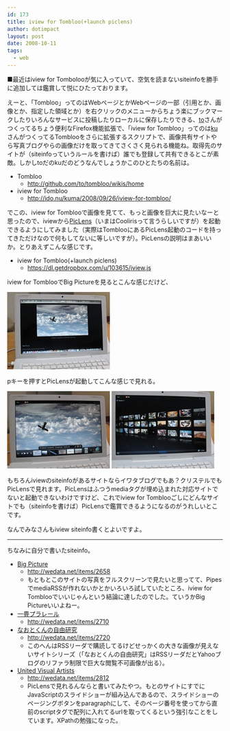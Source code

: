 ```yaml
---
id: 173
title: iview for Tombloo(+launch piclens)
author: dotimpact
layout: post
date: 2008-10-11
tags:
  - web
---
```

■最近はiview for Tombolooが気に入っていて、空気を読まないsiteinfoを勝手に追加しては鑑賞して悦にひたっております。

えーと、「Tombloo」ってのはWebページとかWebページの一部（引用とか、画像とか、指定した領域とか）を右クリックのメニューからちょう楽にブックマークしたりいろんなサービスに投稿したりローカルに保存したりできる、[to][1]さんがつくってるちょう便利なFirefox機能拡張で、「iview for Tombloo」ってのは[ku][2]さんがつくってるTomblooをさらに拡張するスクリプトで、画像共有サイトやら写真ブログやらの画像だけを取ってきてさくさく見られる機能ね。取得先のサイトが（siteinfoっていうルールを書けば）誰でも登録して共有できるとこが素敵。しかしtoだのkuだのどうなんでしょうかこのひとたちの名前は。

  * Tombloo 
      * <http://github.com/to/tombloo/wikis/home>
  * iview for Tombloo 
      * <http://ido.nu/kuma/2008/09/26/iview-for-tombloo/>

でこの、iview for Tomblooで画像を見てて、もっと画像を巨大に見たいなーと思ったので、iviewから[PicLens][3]（いまはCoolirisって言うらしいですが）を起動できるようにしてみました（実際はTomblooにあるPicLens起動のコードを持ってきただけなので何もしてないに等しいですが）。PicLensの説明はまあいいか。とりあえずこんな感じです。

  * iview for Tombloo(+launch piclens) 
      * <https://dl.getdropbox.com/u/103615/iview.js>

iview for TomblooでBig Pictureを見るとこんな感じだけど、

<img src="/hexo/images/wp-content/uploads/2008/10/img-0243.jpg" alt="IMG_0243.jpg" border="0" width="240" height="180" />

pキーを押すとPicLensが起動してこんな感じで見れる。

<img src="/hexo/images/wp-content/uploads/2008/10/img-0244.jpg" alt="IMG_0244.jpg" border="0" width="240" height="180" />

<img src="/hexo/images/wp-content/uploads/2008/10/img-0245.jpg" alt="IMG_0245.jpg" border="0" width="240" height="180" />

もちろんiviewのsiteinfoがあるサイトならイワタブログでもあ？クリステルでもPicLensで見れます。PicLensはふつうmediaタグが埋め込まれた対応サイトでないと起動できないわけですけど、これでiview for Tomblooごしにどんなサイトでも（siteinfoを書けば）PicLensで鑑賞できるようになるのがうれしいとこです。

なんでみなさんもiview siteinfo書くとよいですよ。

* * *

ちなみに自分で書いたsiteinfo。

  * [Big Picture][4] 
      * <http://wedata.net/items/2658>
      * もともとこのサイトの写真をフルスクリーンで見たいと思ってて、PipesでmediaRSSが作れないかとかいろいろ試していたところ、iview for Tomblooでいいじゃんという結論に達したのでした。ていうかBig Pictureいいよねー。
  * [一畳プラレール][5] 
      * <http://wedata.net/items/2710>
  * [なおとくんの自由研究][6] 
      * <http://wedata.net/items/2720>
      * このへんはRSSリーダで購読してるけどせっかくの大きな画像が見えないサイトシリーズ（「なおとくんの自由研究」はRSSリーダだとYahooブログのリファラ制限で巨大な閲覧不可画像が出る）。
  * [United Visual Artists][7] 
      * <http://wedata.net/items/2812>
      * PicLensで見れるんならと書いてみたやつ。もとのサイトにすでにJavaScriptのスライドショーが組み込んであるので、スライドショーのページングボタンをparagraphにして、そのページ番号を使ってから直前のscriptタグで配列に入れてるurlを取ってくるという強引なことをしています。XPathの勉強になった。

 [1]: http://d.hatena.ne.jp/brazil/
 [2]: http://ido.nu/kuma/
 [3]: http://www.cooliris.com/
 [4]: http://www.boston.com/bigpicture/
 [5]: http://star.ap.teacup.com/pettanesa/
 [6]: http://blogs.yahoo.co.jp/hiratamiyama/MYBLOG/yblog.html
 [7]: http://www.uva.co.uk/

